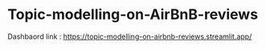 # Topic-modelling-on-AirBnB-reviews

Dashbaord link : https://topic-modelling-on-airbnb-reviews.streamlit.app/
